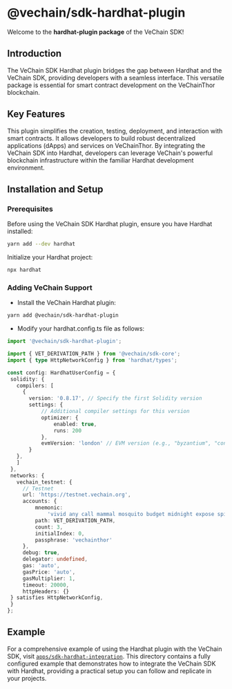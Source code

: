 # @vechain/sdk-hardhat-plugin

Welcome to the **hardhat-plugin package** of the VeChain SDK!

## Introduction

The VeChain SDK Hardhat plugin bridges the gap between Hardhat and the VeChain SDK, providing developers with a seamless interface. This versatile package is essential for smart contract development on the VeChainThor blockchain.

## Key Features

This plugin simplifies the creation, testing, deployment, and interaction with smart contracts. It allows developers to build robust decentralized applications (dApps) and services on VeChainThor. By integrating the VeChain SDK into Hardhat, developers can leverage VeChain's powerful blockchain infrastructure within the familiar Hardhat development environment.

## Installation and Setup

### Prerequisites
Before using the VeChain SDK Hardhat plugin, ensure you have Hardhat installed:
``` bash
yarn add --dev hardhat
```
Initialize your Hardhat project:
``` bash
npx hardhat
```

### Adding VeChain Support
 - Install the VeChain Hardhat plugin:
``` bash
yarn add @vechain/sdk-hardhat-plugin
```
 - Modify your hardhat.config.ts file as follows:
 ``` typescript
 import '@vechain/sdk-hardhat-plugin';

import { VET_DERIVATION_PATH } from '@vechain/sdk-core';
import { type HttpNetworkConfig } from 'hardhat/types';

const config: HardhatUserConfig = {
  solidity: {
    compilers: [
      {
        version: '0.8.17', // Specify the first Solidity version
        settings: {
            // Additional compiler settings for this version
            optimizer: {
                enabled: true,
                runs: 200
            },
            evmVersion: 'london' // EVM version (e.g., "byzantium", "constantinople", "petersburg", "istanbul", "berlin", "london")
        }
    },
    ]
  },
  networks: {
    vechain_testnet: {
      // Testnet
      url: 'https://testnet.vechain.org',
      accounts: {
          mnemonic:
              'vivid any call mammal mosquito budget midnight expose spirit approve reject system',
          path: VET_DERIVATION_PATH,
          count: 3,
          initialIndex: 0,
          passphrase: 'vechainthor'
      },
      debug: true,
      delegator: undefined,
      gas: 'auto',
      gasPrice: 'auto',
      gasMultiplier: 1,
      timeout: 20000,
      httpHeaders: {}
  } satisfies HttpNetworkConfig,
  }
};
```

## Example

For a comprehensive example of using the Hardhat plugin with the VeChain SDK, visit [`apps/sdk-hardhat-integration`](https://github.com/vechain/vechain-sdk-js/tree/main/apps/sdk-hardhat-integration). This directory contains a fully configured example that demonstrates how to integrate the VeChain SDK with Hardhat, providing a practical setup you can follow and replicate in your projects.

